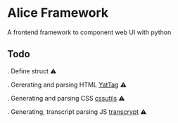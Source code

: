 # Alice Framework

A frontend framework to component web UI with python

## Todo

. Define struct ⚠️

. Gererating and parsing HTML [YatTag](https://www.yattag.org/) ⚠️

. Generating and parsing CSS [cssutils](https://pypi.org/project/cssutils/) ⚠️

. Generating, transcript parsing JS [transcrypt](https://www.transcrypt.org/) ⚠️
